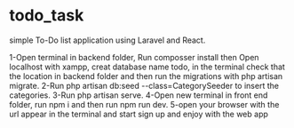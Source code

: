 # todo_task
simple To-Do list application using Laravel and React.

1-Open terminal in backend folder, Run composser install then Open localhost with xampp, creat database name todo, in the terminal check that the location in backend folder and then run the migrations with php artisan migrate.
2-Run php artisan db:seed --class=CategorySeeder to insert the categories.
3-Run php artisan serve.
4-Open new terminal in front end folder, run npm i and then run npm run dev.
5-open your browser with the url appear in the terminal and start sign up and enjoy with the web app